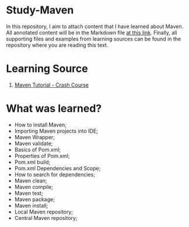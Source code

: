 # Study-Maven

In this repository, I aim to attach content that I have learned about Maven. All annotated content will be in the Markdown file [at this link](https://github.com/LuanTMoura/Java-Development-Content/blob/main/Content/Courses/Study-Maven/Maven%20Study%20Notes.md). Finally, all supporting files and examples from learning sources can be found in the repository where you are reading this text.

# Learning Source

01. [Maven Tutorial - Crash Course](https://www.youtube.com/watch?v=Xatr8AZLOsE)

# What was learned?
- How to install Maven;
- Importing Maven projects into IDE;
- Maven Wrapper;
- Maven validate;
- Basics of Pom.xml;
- Properties of Pom.xml;
- Pom.xml build;
- Pom.xml Dependencies and Scope;
- How to search for dependencies;
- Maven clean;
- Maven compile;
- Maven test;
- Maven package;
- Maven install;
- Local Maven repository;
- Central Maven repository;
